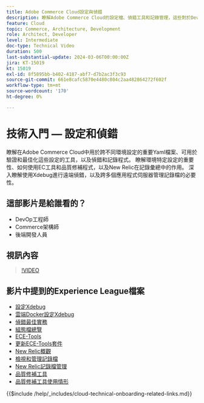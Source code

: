```yaml
---
title: Adobe Commerce Cloud設定與偵錯
description: 瞭解Adobe Commerce Cloud的設定檔、偵錯工具和記錄管理，這些對於DevOps、系統管理員和後端開發人員至關重要。
feature: Cloud
topic: Commerce, Architecture, Development
role: Architect, Developer
level: Intermediate
doc-type: Technical Video
duration: 500
last-substantial-update: 2024-03-06T00:00:00Z
jira: KT-15019
kt: 15019
exl-id: 8f5895bb-b402-4187-abf7-d7b2ac3f3c93
source-git-commit: 661e8cafc5870e4480c804c2aa482864272f602f
workflow-type: tm+mt
source-wordcount: '170'
ht-degree: 0%

---
```


# 技術入門 — 設定和偵錯

瞭解在Adobe Commerce Cloud中用於跨不同環境設定的重要Yaml檔案、可用於驗證和最佳化這些設定的工具，以及偵錯和記錄程式。 瞭解環境特定設定的重要性、如何使用EC工具和品質修補程式，以及New Relic在記錄彙總中的作用。 深入瞭解使用Xdebug進行遠端偵錯，以及跨多個應用程式伺服器管理記錄檔的必要性。

## 這部影片是給誰看的？

- DevOp工程師
- Commerce架構師
- 後端開發人員

## 視訊內容

>[!VIDEO](https://video.tv.adobe.com/v/3427709?learn=on)

## 影片中提到的Experience League檔案

- [設定Xdebug](https://experienceleague.adobe.com/docs/commerce-cloud-service/user-guide/develop/test/debug.html)
- [雲端Docker設定Xdebug](https://developer.adobe.com/commerce/cloud-tools/docker/test/configure-xdebug/)
- [偵錯最佳實務](https://experienceleague.adobe.com/docs/commerce-operations/implementation-playbook/best-practices/development/debugging.html)
- [組態檔總覽](https://experienceleague.adobe.com/docs/commerce-cloud-service/user-guide/configure/overview.html)
- [ECE-Tools](https://experienceleague.adobe.com/docs/commerce-cloud-service/user-guide/dev-tools/ece-tools/package-overview.html)
- [更新ECE-Tools套件](https://experienceleague.adobe.com/docs/commerce-cloud-service/user-guide/dev-tools/ece-tools/update-package.html)
- [New Relic概觀](https://experienceleague.adobe.com/docs/commerce-cloud-service/user-guide/monitor/new-relic/new-relic-service.html)
- [檢視和管理記錄檔](https://experienceleague.adobe.com/docs/commerce-cloud-service/user-guide/develop/test/log-locations.html)
- [New Relic記錄檔管理](https://experienceleague.adobe.com/docs/commerce-cloud-service/user-guide/monitor/new-relic/log-management.html)
- [品質修補工具](https://experienceleague.adobe.com/tools/commerce-quality-patches/index.html)
- [品質修補工具使用情形](https://experienceleague.adobe.com/docs/commerce-operations/tools/quality-patches-tool/usage.html)

{{$include /help/_includes/cloud-technical-onboarding-related-links.md}}
